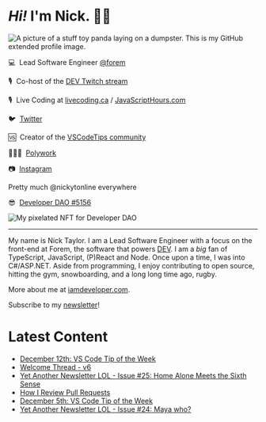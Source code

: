 # <em>Hi!</em> I'm Nick. 👋🏻

![A picture of a stuff toy panda laying on a dumpster. This is my GitHub extended profile image.](https://res.cloudinary.com/nickytonline/image/upload/w_1280,h_669,c_fill,q_auto,f_auto/w_860,c_fit,co_rgb:ffffff,g_south_west,x_30,y_280,l_text:roboto_64_bold:Not%20a%20real%20panda/w_860,c_fit,co_rgb:ffffff/social)


💻&nbsp;&nbsp;Lead Software Engineer [@forem](https://github.com/forem)

🎙&nbsp;&nbsp;Co-host of the [DEV Twitch stream](https://twitch.tv/thepracticaldev)

🎙️&nbsp;&nbsp;Live Coding at [livecoding.ca](https://livecoding.ca) / [JavaScriptHours.com](https://javascripthours.com)

🐦&nbsp;&nbsp;[Twitter](https://twitter.com/nickytonline)

🆚&nbsp;&nbsp;Creator of the [VSCodeTips community](https://community.vscodetips.com)

🤹🏻‍♂️&nbsp;&nbsp;[Polywork](https://timeline.iamdeveloper.com)

📷&nbsp;&nbsp;[Instagram](https://instagram.com/nickytonline)

Pretty much @nickytonline everywhere

😎&nbsp;&nbsp;[Developer DAO #5156](https://opensea.io/assets/0x25ed58c027921e14d86380ea2646e3a1b5c55a8b/5156)

![My pixelated NFT for Developer DAO](https://user-images.githubusercontent.com/833231/139519006-dc013290-1263-42dc-bf9f-beddfb8da592.png)

<hr />

My name is Nick Taylor. I am a Lead Software Engineer with a focus on the front-end at Forem, the software that powers <a href="https://dev.to">DEV</a>. I am a <em>big</em> fan of TypeScript, JavaScript, (P)React and Node. Once upon a time, I was into C#/ASP.NET. Aside from programming, I enjoy contributing to open source, hitting the gym, snowboarding, and a long long time ago, rugby.

More about me at [iamdeveloper.com](https://iamdeveloper.com).

Subscribe to my [newsletter](https://www.iamdeveloper.com/posts/i-started-a-newsletter-3g8d)!

# Latest Content
<!-- BLOG-POST-LIST:START -->
- [December 12th: VS Code Tip of the Week](https://community.vscodetips.com/nickytonline/december-12th-vs-code-tip-of-the-week-55eo)
- [Welcome Thread - v6](https://community.vscodetips.com/nickytonline/welcome-thread-v6-4244)
- [Yet Another Newsletter LOL - Issue #25: Home Alone Meets the Sixth Sense](https://www.getrevue.co/profile/nickytonline/issues/yet-another-newsletter-lol-issue-25-home-alone-meets-the-sixth-sense-916235)
- [How I Review Pull Requests](https://www.iamdeveloper.com/posts/how-i-review-pull-requests-44nl/)
- [December 5th: VS Code Tip of the Week](https://community.vscodetips.com/nickytonline/december-5th-vs-code-tip-of-the-week-5d0l)
- [Yet Another Newsletter LOL - Issue #24: Maya who?](https://www.getrevue.co/profile/nickytonline/issues/yet-another-newsletter-lol-issue-24-maya-who-903687)
<!-- BLOG-POST-LIST:END -->
